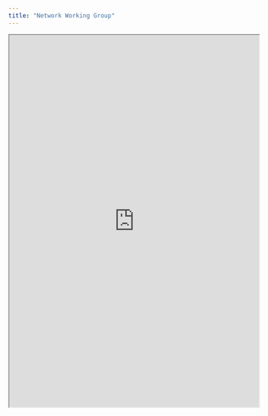 ```yaml
---
title: "Network Working Group"
---
```




<iframe height="750" width="100%" src="https://ewelton.github.io/ktest/wiki.html#Network%20Working%20Group"></iframe>
